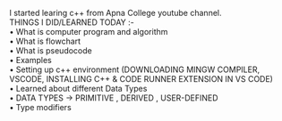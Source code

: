 
I started learing c++ from Apna College youtube channel.<br>
THINGS I DID/LEARNED TODAY :- <br>
• What is computer program and algorithm<br>
• What is flowchart<br>
• What is pseudocode<br>
• Examples<br>
• Setting up c++ environment (DOWNLOADING MINGW COMPILER, VSCODE, INSTALLING C++ & CODE RUNNER EXTENSION IN VS CODE)<br>
• Learned about different Data Types<br>
• DATA TYPES -> PRIMITIVE , DERIVED , USER-DEFINED<br>
• Type modifiers<br>

